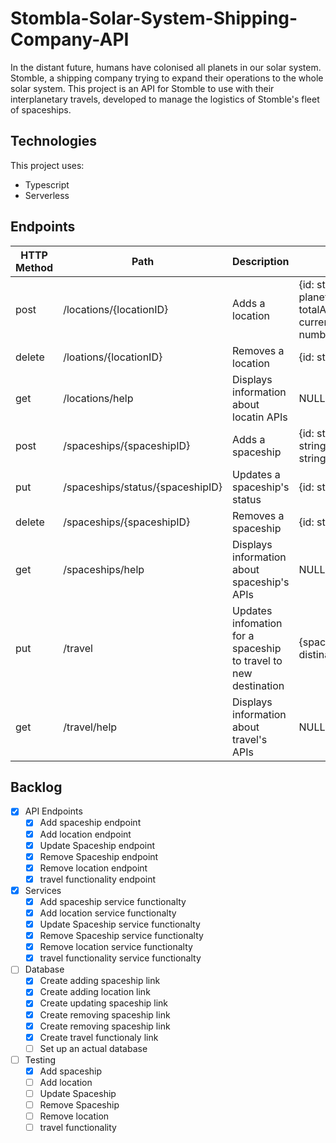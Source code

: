 # Stombla-Solar-System-Shipping-Company-API

In the distant future, humans have colonised all planets in our solar system. Stomble, a shipping company trying to expand their operations to the whole solar system. This project is an API for Stomble to use with their interplanetary travels, developed to manage the logistics of Stomble's fleet of spaceships.

## Technologies

This project uses:

- Typescript
- Serverless

## Endpoints

| HTTP Method | Path                             | Description                                                     | Required JSON                                                                                                           |
| ----------- | -------------------------------- | --------------------------------------------------------------- | ----------------------------------------------------------------------------------------------------------------------- |
| post        | /locations/{locationID}          | Adds a location                                                 | {id: string, cityName: string, planetName: string, totalAvailableCapacity: number, currentAmountOfCapacityUsed: number} |
| delete      | /loations/{locationID}           | Removes a location                                              | {id: string}                                                                                                            |
| get         | /locations/help                  | Displays information about locatin APIs                         | NULL                                                                                                                    |
| post        | /spaceships/{spaceshipID}        | Adds a spaceship                                                | {id: string, name: string, model: string, locationID: string, status: string}                                           |
| put         | /spaceships/status/{spaceshipID} | Updates a spaceship's status                                    | {id: string, newStatus: string}                                                                                         |
| delete      | /spaceships/{spaceshipID}        | Removes a spaceship                                             | {id: string}                                                                                                            |
| get         | /spaceships/help                 | Displays information about spaceship's APIs                     | NULL                                                                                                                    |
| put         | /travel                          | Updates infomation for a spaceship to travel to new destination | {spaceshipID: string, distinationID: string}                                                                            |
| get         | /travel/help                     | Displays information about travel's APIs                        | NULL                                                                                                                    |

## Backlog

- [x] API Endpoints
  - [x] Add spaceship endpoint
  - [x] Add location endpoint
  - [x] Update Spaceship endpoint
  - [x] Remove Spaceship endpoint
  - [x] Remove location endpoint
  - [x] travel functionality endpoint
- [x] Services
  - [x] Add spaceship service functionalty
  - [x] Add location service functionalty
  - [x] Update Spaceship service functionalty
  - [x] Remove Spaceship service functionalty
  - [x] Remove location service functionalty
  - [x] travel functionality service functionalty
- [ ] Database
  - [x] Create adding spaceship link
  - [x] Create adding location link
  - [x] Create updating spaceship link
  - [x] Create removing spaceship link
  - [x] Create removing spaceship link
  - [x] Create travel functionaly link
  - [ ] Set up an actual database
- [ ] Testing
  - [x] Add spaceship
  - [ ] Add location
  - [ ] Update Spaceship
  - [ ] Remove Spaceship
  - [ ] Remove location
  - [ ] travel functionality
